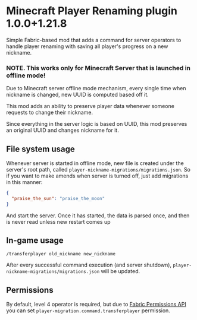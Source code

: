 # Minecraft Player Renaming plugin 1.0.0+1.21.8
Simple Fabric-based mod that adds a command for server operators to handle player renaming with saving all player's progress on a new nickname.

### NOTE. This works only for Minecraft Server that is launched in offline mode!

Due to Minecraft server offline mode mechanism, every single time when nickname is changed, new UUID is computed based off it.

This mod adds an ability to preserve player data whenever someone requests to change their nickname.

Since everything in the server logic is based on UUID, this mod preserves an original UUID and changes nickname for it. 

## File system usage
Whenever server is started in offline mode, new file is created under the server's root path, called `player-nickname-migrations/migrations.json`. So if you want to make amends when server is turned off, just add migrations in this manner:

```json
{
  "praise_the_sun": "praise_the_moon"
}
```
And start the server. Once it has started, the data is parsed once, and then is never read unless new restart comes up 
## In-game usage
`/transferplayer old_nickname new_nickname`

After every successful command execution (and server shutdown), `player-nickname-migrations/migrations.json` will be updated.

## Permissions
By default, level 4 operator is required, but due to [Fabric Permissions API](https://github.com/lucko/fabric-permissions-api) you can set `player-migration.command.transferplayer` permission.